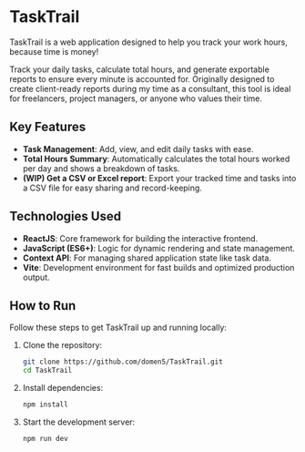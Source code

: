 # TaskTrail

TaskTrail is a web application designed to help you track your work hours, because time is money!

Track your daily tasks, calculate total hours, and generate exportable reports to ensure every minute is accounted for. Originally designed to create client-ready reports during my time as a consultant, this tool is ideal for freelancers, project managers, or anyone who values their time.

## Key Features

- **Task Management**: Add, view, and edit daily tasks with ease.
- **Total Hours Summary**: Automatically calculates the total hours worked per day and shows a breakdown of tasks. 
- **(WIP) Get a CSV or Excel report**: Export your tracked time and tasks into a CSV file for easy sharing and record-keeping.  

## Technologies Used

- **ReactJS**: Core framework for building the interactive frontend.
- **JavaScript (ES6+)**: Logic for dynamic rendering and state management.
- **Context API**: For managing shared application state like task data.
- **Vite**: Development environment for fast builds and optimized production output.

## How to Run

Follow these steps to get TaskTrail up and running locally:

1. Clone the repository:
   ```bash
   git clone https://github.com/domen5/TaskTrail.git
   cd TaskTrail
   ```
2. Install dependencies:
    ```bash
    npm install
    ```
3. Start the development server:
    ```bash
    npm run dev
    ```
